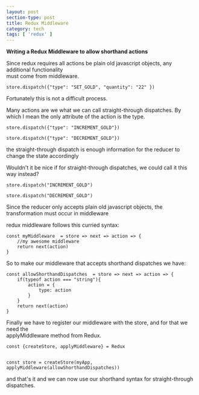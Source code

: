 ```yaml
---
layout: post
section-type: post
title: Redux Middleware
category: tech
tags: [ 'redux' ]
---
```


**Writing a Redux Middleware to allow shorthand actions**


Since redux requires all actions be plain old javascript objects, any additional functionality  
must come from middleware.

`store.dispatch({"type": "SET_GOLD", "quantity": "22" })`

Fortunately this is not a difficult process.

Many actions are we what we can call straight-through dispatches.
By which I mean the only attribute of the action is the type.

`store.dispatch({"type": "INCREMENT_GOLD"})`

`store.dispatch({"type": "DECREMENT_GOLD"})`

the straight-through dispatch is enough information for the reducer to change the state accordingly

Wouldn't it be nice if for straight-through dispatches, we could call it this way instead?

`store.dispatch("INCREMENT_GOLD")`

`store.dispatch("DECREMENT_GOLD")`

Since the reducer only accepts plain old javascript objects, the transformation must occur in middleware

redux middleware follows this curried syntax:  

```
const myMiddleware  = store => next => action => {     
    //my awesome middleware    
    return next(action)      
}
```

So to make our middleware that accepts shorthand dispatches we have:

```
const allowShorthandDispatches  = store => next => action => {    
    if(typeof action === "string"){  
        action = {  
            type: action  
        }  
    }  
    return next(action)    
}
```

Finally we have to register our middleware with the store, and for that we need the  
applyMiddleware method from Redux.

```
const {createStore, applyMiddleware} = Redux  


const store = createStore(myApp,  
applyMiddleware(allowShorthandDispatches))  
```

and that's it and we can now use our shorthand syntax for straight-through dispatches.


